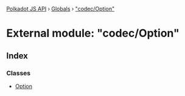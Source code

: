 [Polkadot JS API](../README.md) › [Globals](../globals.md) › ["codec/Option"](_codec_option_.md)

# External module: "codec/Option"

## Index

### Classes

* [Option](../classes/_codec_option_.option.md)
